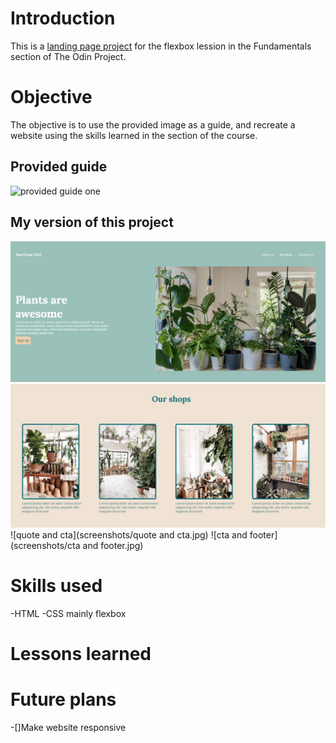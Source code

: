 # Introduction
This is a [landing page project](https://www.theodinproject.com/paths/foundations/courses/foundations/lessons/landing-page) for the flexbox lession in the Fundamentals section of The Odin Project. 
# Objective
The objective is to use the provided image as a guide, and recreate a website using the skills learned in the section of the course. 
## Provided guide
![provided guide one](https://cdn.statically.io/gh/TheOdinProject/curriculum/main/foundations/html_css/project/odin-project.png)
## My version of this project
![hero main](screenshots/hero.jpg)
![info](screenshots/info.jpg)
![quote and cta](screenshots/quote and cta.jpg)
![cta and footer](screenshots/cta and footer.jpg)
# Skills used
-HTML
-CSS mainly flexbox
# Lessons learned

# Future plans
-[]Make website responsive

